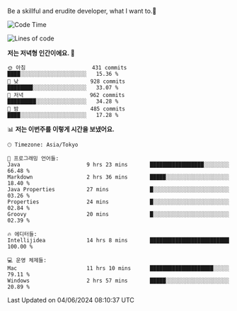 Be a skillful and erudite developer, what I want to.👶

<!--START_SECTION:waka-->
![Code Time](http://img.shields.io/badge/Code%20Time-861%20hrs%2024%20mins-blue)

![Lines of code](https://img.shields.io/badge/%EC%A0%80%EB%8A%94%20%EC%97%AC%ED%83%9C%EA%B9%8C%EC%A7%80%20-2.1%20million%20%EC%A4%84%EC%9D%98%20%EC%BD%94%EB%93%9C%EB%A5%BC%20%EC%9E%91%EC%84%B1%ED%96%88%EC%96%B4%EC%9A%94.-blue)

**저는 저녁형 인간이에요. 🦉** 

```text
🌞 아침                     431 commits         ████░░░░░░░░░░░░░░░░░░░░░   15.36 % 
🌆 낮　                     928 commits         ████████░░░░░░░░░░░░░░░░░   33.07 % 
🌃 저녁                     962 commits         █████████░░░░░░░░░░░░░░░░   34.28 % 
🌙 밤　                     485 commits         ████░░░░░░░░░░░░░░░░░░░░░   17.28 % 
```


📊 **저는 이번주를 이렇게 시간을 보냈어요.** 

```text
🕑︎ Timezone: Asia/Tokyo

💬 프로그래밍 언어들: 
Java                     9 hrs 23 mins       █████████████████░░░░░░░░   66.48 % 
Markdown                 2 hrs 36 mins       █████░░░░░░░░░░░░░░░░░░░░   18.40 % 
Java Properties          27 mins             █░░░░░░░░░░░░░░░░░░░░░░░░   03.26 % 
Properties               24 mins             █░░░░░░░░░░░░░░░░░░░░░░░░   02.84 % 
Groovy                   20 mins             █░░░░░░░░░░░░░░░░░░░░░░░░   02.39 % 

🔥 에디터들: 
Intellijidea             14 hrs 8 mins       █████████████████████████   100.00 % 

💻 운영 체제들: 
Mac                      11 hrs 10 mins      ████████████████████░░░░░   79.11 % 
Windows                  2 hrs 57 mins       █████░░░░░░░░░░░░░░░░░░░░   20.89 % 
```


 Last Updated on 04/06/2024 08:10:37 UTC
<!--END_SECTION:waka-->
